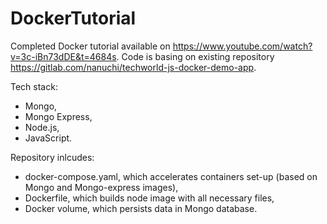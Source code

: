 # DockerTutorial

Completed Docker tutorial available on https://www.youtube.com/watch?v=3c-iBn73dDE&t=4684s.
Code is basing on existing repository https://gitlab.com/nanuchi/techworld-js-docker-demo-app. 

Tech stack:
* Mongo,
* Mongo Express,
* Node.js,
* JavaScript.

Repository inlcudes:
* docker-compose.yaml, which accelerates containers set-up (based on Mongo and Mongo-express images),
* Dockerfile, which builds node image with all necessary files,
* Docker volume, which  persists data in Mongo database.
